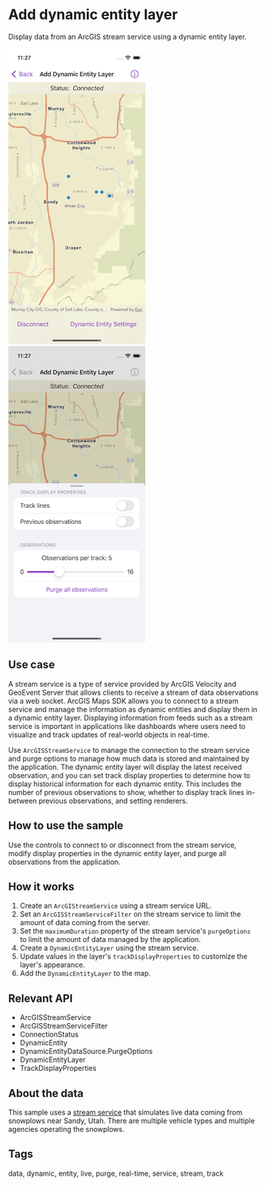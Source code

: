 # Add dynamic entity layer

Display data from an ArcGIS stream service using a dynamic entity layer.

![Image of add dynamic entity layer](add-dynamic-entity-layer.png)
![Image of add dynamic entity layer settings](add-dynamic-entity-layer-settings.png)

## Use case

A stream service is a type of service provided by ArcGIS Velocity and GeoEvent Server that allows clients to receive a stream of data observations via a web socket. ArcGIS Maps SDK allows you to connect to a stream service and manage the information as dynamic entities and display them in a dynamic entity layer. Displaying information from feeds such as a stream service is important in applications like dashboards where users need to visualize and track updates of real-world objects in real-time.

Use `ArcGISStreamService` to manage the connection to the stream service and purge options to manage how much data is stored and maintained by the application. The dynamic entity layer will display the latest received observation, and you can set track display properties to determine how to display historical information for each dynamic entity. This includes the number of previous observations to show, whether to display track lines in-between previous observations, and setting renderers.

## How to use the sample

Use the controls to connect to or disconnect from the stream service, modify display properties in the dynamic entity layer, and purge all observations from the application.

## How it works

1. Create an `ArcGIStreamService` using a stream service URL.
2. Set an `ArcGISStreamServiceFilter` on the stream service to limit the amount of data coming from the server.
3. Set the `maximumDuration` property of the stream service's `purgeOptions` to limit the amount of data managed by the application.
4. Create a `DynamicEntityLayer` using the stream service.
5. Update values in the layer's `trackDisplayProperties` to customize the layer's appearance.
6. Add the `DynamicEntityLayer` to the map.

## Relevant API

* ArcGISStreamService
* ArcGISStreamServiceFilter
* ConnectionStatus
* DynamicEntity
* DynamicEntityDataSource.PurgeOptions
* DynamicEntityLayer
* TrackDisplayProperties

## About the data

This sample uses a [stream service](https://realtimegis2016.esri.com:6443/arcgis/rest/services/SandyVehicles/StreamServer) that simulates live data coming from snowplows near Sandy, Utah. There are multiple vehicle types and multiple agencies operating the snowplows.

## Tags

data, dynamic, entity, live, purge, real-time, service, stream, track
